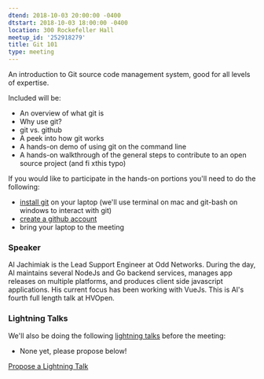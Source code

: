 ```yaml
---
dtend: 2018-10-03 20:00:00 -0400
dtstart: 2018-10-03 18:00:00 -0400
location: 300 Rockefeller Hall
meetup_id: '252918279'
title: Git 101
type: meeting
---
```


An introduction to Git source code management system, good for all
levels of expertise.

Included will be:

- An overview of what git is
- Why use git?
- git vs. github
- A peek into how git works
- A hands-on demo of using git on the command line
- A hands-on walkthrough of the general steps to contribute to an open source project (and fi xthis typo)

If you would like to participate in the hands-on portions you'll need
to do the following:

- [install git](https://git-scm.com/book/en/v2/Getting-Started-Installing-Git) on your laptop (we'll use terminal on mac and git-bash on windows to interact with git)
- [create a github account](https://github.com/join)
- bring your laptop to the meeting


### Speaker ###

Al Jachimiak is the Lead Support Engineer at Odd Networks. During the
day, Al maintains several NodeJs and Go backend services, manages app
releases on multiple platforms, and produces client side javascript
applications. His current focus has been working with VueJs. This is
Al's fourth full length talk at HVOpen.


### Lightning Talks ###

We'll also be doing the
following [lightning talks](/lightning-talks.html) before the meeting:

* None yet, please propose below!

<a class="btn btn-default btn-hvopen"
  href="https://goo.gl/forms/MhJegBO3Tir7SlHf1" role="button">Propose
  a Lightning Talk</a>
